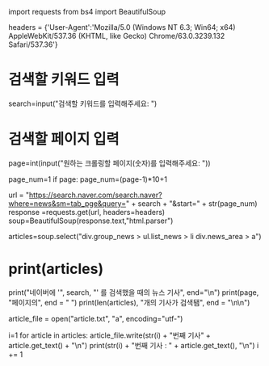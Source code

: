import requests
from bs4 import BeautifulSoup

headers = {'User-Agent':'Mozilla/5.0 (Windows NT 6.3; Win64; x64) AppleWebKit/537.36 (KHTML, like Gecko) Chrome/63.0.3239.132 Safari/537.36'}

# 검색할 키워드 입력
search=input("검색할 키워드를 입력해주세요: ")
# 검색할 페이지 입력
page=int(input("원하는 크롤링할 페이지(숫자)를 입력해주세요: "))

page_num=1
if page:
    page_num=(page-1)*10+1

url = "https://search.naver.com/search.naver?where=news&sm=tab_pge&query=" + search + "&start=" + str(page_num)
response =requests.get(url, headers=headers)
soup=BeautifulSoup(response.text,"html.parser")

articles=soup.select("div.group_news > ul.list_news > li div.news_area > a")
# print(articles)

print("네이버에 '", search, "' 를 검색했을 때의 뉴스 기사", end="\n")
print(page, "페이지의", end = " ")
print(len(articles), "개의 기사가 검색됌", end = "\n\n")

article_file = open("article.txt", "a", encoding="utf-")

i=1
for article in articles:
    article_file.write(str(i) + "번째 기사" + article.get_text() + "\n")
    print(str(i) + "번째 기사 : " + article.get_text(), "\n")
    i += 1
